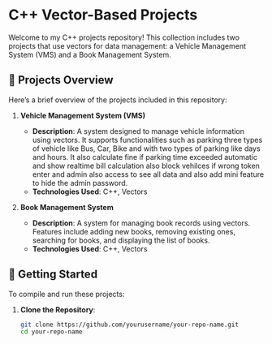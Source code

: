 # C++ Vector-Based Projects

Welcome to my C++ projects repository! This collection includes two projects that use vectors for data management: a Vehicle Management System (VMS) and a Book Management System.

## 📁 Projects Overview

Here’s a brief overview of the projects included in this repository:

1. **Vehicle Management System (VMS)**
   - **Description**: A system designed to manage vehicle information using vectors. It supports functionalities such as parking three types of vehicle like Bus, Car, Bike and with two types of parking like days and hours. It also calculate fine if parking time exceeded automatic and show realtime bill calculation also block vehilces if wrong token enter and admin also access to see all data and also add mini feature to hide the admin password.
   - **Technologies Used**: C++, Vectors

2. **Book Management System**
   - **Description**: A system for managing book records using vectors. Features include adding new books, removing existing ones, searching for books, and displaying the list of books.
   - **Technologies Used**: C++, Vectors

## 🚀 Getting Started

To compile and run these projects:

1. **Clone the Repository**:
   ```bash
   git clone https://github.com/yourusername/your-repo-name.git
   cd your-repo-name
